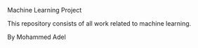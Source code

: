 Machine Learning Project

This repository consists of all work related to machine learning.

By Mohammed Adel
